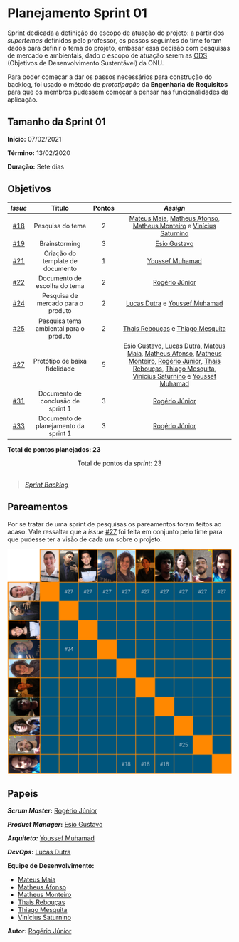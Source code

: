 # Planejamento Sprint 01

Sprint dedicada a definição do escopo de atuação do projeto: a partir dos *supertemas* definidos pelo professor, os passos seguintes do time foram dados para definir o tema do projeto, embasar essa decisão com pesquisas de mercado e ambientais, dado o escopo de atuação serem as [ODS](https://brasil.un.org/pt-br/sdgs) (Objetivos de Desenvolvimento Sustentável) da ONU.

Para poder começar a dar os passos necessários para construção do backlog, foi usado o método de *prototipação* da **Engenharia de Requisitos** para que os membros pudessem começar a pensar nas funcionalidades da aplicação.

## Tamanho da Sprint 01
**Início:** 07/02/2021

**Término:** 13/02/2020

**Duração:** Sete dias

## Objetivos

<div class="full-width">

|     *Issue*      | Titulo |    Pontos   |     *Assign*     |
|:----------------:|:------:|:-----------:|:----------------:|
| [#18](https://github.com/fga-eps-mds/EPS-2020-2-G1/issues/18) | Pesquisa do tema | 2 | [Mateus Maia](https://github.com/mateuscunhamaia), [Matheus Afonso](https://github.com/Matheusafonsouza), [Matheus Monteiro](https://github.com/matheusyanmonteiro) e [Vinícius Saturnino](https://github.com/viniciussaturnino) |
| [#19](https://github.com/fga-eps-mds/EPS-2020-2-G1/issues/19) | Brainstorming | 3 | [Esio Gustavo](https://github.com/EsioFreitas) |
| [#21](https://github.com/fga-eps-mds/EPS-2020-2-G1/issues/21) | Criação do template de documento | 1 | [Youssef Muhamad](https://github.com/youssef-md) |
| [#22](https://github.com/fga-eps-mds/EPS-2020-2-G1/issues/22) | Documento de escolha do tema | 2 | [Rogério Júnior](https://github.com/rogerioo) |
| [#24](https://github.com/fga-eps-mds/EPS-2020-2-G1/issues/24) | Pesquisa de mercado para o produto | 2 | [Lucas Dutra](https://github.com/lucasdutraf) e [Youssef Muhamad](https://github.com/youssef-md) |
| [#25](https://github.com/fga-eps-mds/EPS-2020-2-G1/issues/25) | Pesquisa tema ambiental para o produto | 2 | [Thais Rebouças](https://github.com/Thais-ra) e [Thiago Mesquita](https://github.com/thiagompc) |
| [#27](https://github.com/fga-eps-mds/EPS-2020-2-G1/issues/27) | Protótipo de baixa fidelidade | 5 | [Esio Gustavo](https://github.com/EsioFreitas), [Lucas Dutra](https://github.com/lucasdutraf), [Mateus Maia](https://github.com/mateuscunhamaia), [Matheus Afonso](https://github.com/Matheusafonsouza), [Matheus Monteiro](https://github.com/matheusyanmonteiro), [Rogério Júnior](https://github.com/rogerioo), [Thais Rebouças](https://github.com/Thais-ra), [Thiago Mesquita](https://github.com/thiagompc), [Vinícius Saturnino](https://github.com/viniciussaturnino) e [Youssef Muhamad](https://github.com/youssef-md) |
| [#31](https://github.com/fga-eps-mds/EPS-2020-2-G1/issues/31) | Documento de conclusão de sprint 1 | 3 | [Rogério Júnior](https://github.com/rogerioo) |
| [#33](https://github.com/fga-eps-mds/EPS-2020-2-G1/issues/33) | Documento de planejamento da sprint 1 | 3 | [Rogério Júnior](https://github.com/rogerioo) |
</div>

<b>Total de pontos planejados: 23</b>  

<div style="text-align: center"> Total de pontos da <i>sprint</i>: 23 </div> <br>

<!---Colocar no link abaixo as issues alocadas no milestone da Sprint--->
> [_Sprint_ _Backlog_](https://github.com/fga-eps-mds/EPS-2020-2-G1/milestone/2?closed=1)  

## Pareamentos

Por se tratar de uma sprint de pesquisas os pareamentos foram feitos ao acaso. Vale ressaltar que a *issue* [#27](https://github.com/fga-eps-mds/EPS-2020-2-G1/issues/27) foi feita em conjunto pelo time para que pudesse ter a visão de cada um sobre o projeto.

![pareamentos](../../../assets/img/sprint1/pareamentos.png)

## Papeis

***Scrum Master*:** [Rogério Júnior](https://github.com/rogerioo)

***Product Manager*:** [Esio Gustavo](https://github.com/EsioFreitas)

***Arquiteto:*** [Youssef Muhamad](https://github.com/youssef-md)

***DevOps*:** [Lucas Dutra](https://github.com/lucasdutraf)

**Equipe de Desenvolvimento:**

- [Mateus Maia](https://github.com/mateuscunhamaia)
- [Matheus Afonso](https://github.com/Matheusafonsouza)
- [Matheus Monteiro](https://github.com/matheusyanmonteiro)
- [Thais Rebouças](https://github.com/Thais-ra)
- [Thiago Mesquita](https://github.com/thiagompc)
- [Vinícius Saturnino](https://github.com/viniciussaturnino)

**Autor:** [Rogério Júnior](https://github.com/rogerioo)